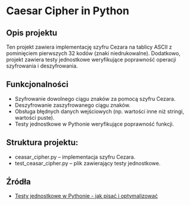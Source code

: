 # Caesar Cipher in Python

## Opis projektu
Ten projekt zawiera implementację szyfru Cezara na tablicy ASCII z pominięciem pierwszych 32 kodów (znaki niedrukowalne). Dodatkowo, projekt zawiera testy jednostkowe weryfikujące poprawność operacji szyfrowania i deszyfrowania.

## Funkcjonalności
- Szyfrowanie dowolnego ciągu znaków za pomocą szyfru Cezara.
- Deszyfrowanie zaszyfrowanego ciągu znaków.
- Obsługa błędnych danych wejściowych (np. wartości inne niż stringi, wartości puste).
- Testy jednostkowe w Pythonie weryfikujące poprawność funkcji.


## Struktura projektu:
- ceasar_cipher.py – implementacja szyfru Cezara.
- test_ceasar_cipher.py – plik zawierający testy jednostkowe.

## Źródła
- [Testy jednostkowe w Pythonie - jak pisać i optymalizować](https://programistajava.pl/2025/01/03/testy-jednostkowe-w-pythonie-jak-pisac-i-optymalizowac/)

